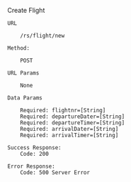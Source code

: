 Create Flight

    URL

        /rs/flight/new

    Method:

        POST

    URL Params

        None

    Data Params

        Required: flightnr=[String] 
        Required: departureDater=[String]  
        Required: departureTimer=[String] 
        Required: arrivalDater=[String] 
        Required: arrivalTimer=[String] 

    Success Response:
        Code: 200

    Error Response:
        Code: 500 Server Error
